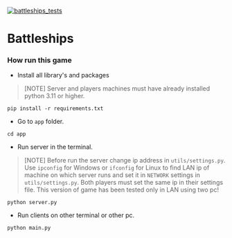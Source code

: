 [![battleships_tests](https://github.com/DainfromLiria/battleships_game/actions/workflows/python-package.yml/badge.svg)](https://github.com/DainfromLiria/battleships_game/actions/workflows/python-package.yml)
# Battleships

### How run this game
* Install all library's and packages

>[NOTE] Server and players machines must have already installed python 3.11 or higher.

```shell 
pip install -r requirements.txt
```
* Go to `app` folder.

```shell
cd app
```
* Run server in the terminal. 
>[NOTE] Before run the server change ip address in `utils/settings.py`. Use `ipconfig` for Windows or
`ifconfig` for Linux to find LAN ip of machine on which server runs and set it in `NETWORK` settings in `utils/settings.py`. 
Both players must set the same ip in their settings file. This version of game has been tested only in LAN using two pc! 

```shell
python server.py
```
* Run clients on other terminal or other pc.

```shell
python main.py
```
